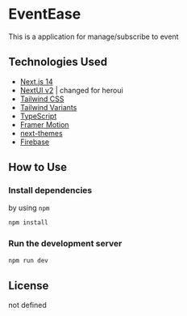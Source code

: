 # EventEase

This is a application for manage/subscribe to event

## Technologies Used

- [Next.js 14](https://nextjs.org/docs/getting-started)
- [NextUI v2](https://nextui.org/) | changed for heroui
- [Tailwind CSS](https://tailwindcss.com/)
- [Tailwind Variants](https://tailwind-variants.org)
- [TypeScript](https://www.typescriptlang.org/)
- [Framer Motion](https://www.framer.com/motion/)
- [next-themes](https://github.com/pacocoursey/next-themes)
- [Firebase](https://firebase.google.com/)

## How to Use

### Install dependencies

by using `npm`

```bash
npm install
```

### Run the development server

```bash
npm run dev
```

## License

not defined

